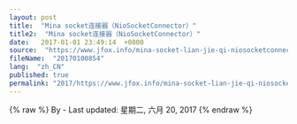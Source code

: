 ```yaml
---
layout: post
title:  "Mina socket连接器（NioSocketConnector）"
title2:  "Mina socket连接器（NioSocketConnector）"
date:   2017-01-01 23:49:14  +0800
source:  "https://www.jfox.info/mina-socket-lian-jie-qi-niosocketconnector.html"
fileName:  "20170100854"
lang:  "zh_CN"
published: true
permalink: "2017/https://www.jfox.info/mina-socket-lian-jie-qi-niosocketconnector.html"
---
```

{% raw %}
By  - Last updated: 星期二, 六月 20, 2017
{% endraw %}